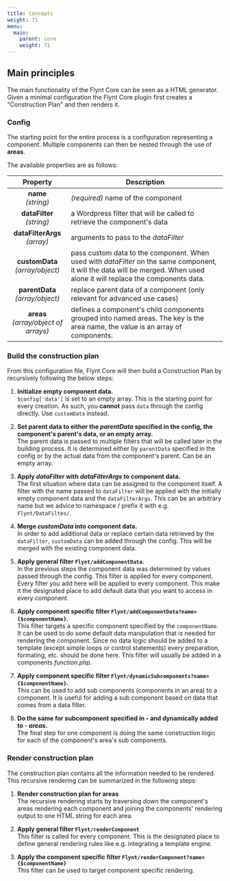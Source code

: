 ```yaml
---
title: Concepts
weight: 71
menu:
  main:
    parent: core
    weight: 71
---
```


## Main principles

The main functionality of the Flynt Core can be seen as a HTML generator. Given a minimal configuration the Flynt Core plugin first creates a "Construction Plan" and then renders it.

<!-- TODO: Should then either explain the construction plan or link to the section where its explained, or they could think 'what the heck is the construction plan'...?  -->

### Config

The starting point for the entire process is a configuration representing a component. Multiple components can then be nested through the use of **areas**.

The available properties are as follows:

| Property | Description |
| :------: | ----------- |
| **name**<br>*(string)* | *(required)* name of the component |
| **dataFilter**<br>*(string)* | a Wordpress filter that will be called to retrieve the component's data |
| **dataFilterArgs**<br>*(array)* | arguments to pass to the *dataFilter* |
| **customData**<br>*(array/object)* | pass custom data to the component. When used with *dataFilter* on the same component, it will the data will be merged. When used alone it will replace the components data. |
| **parentData**<br>*(array/object)* | replace parent data of a component (only relevant for advanced use cases) |
| **areas**<br>*(array/object of arrays)* | defines a component's child components grouped into named areas. The key is the area name, the value is an array of components. |

### Build the construction plan

From this configuration file, Flynt Core will then build a Construction Plan by recursively following the below steps:

1. **Initialize empty component data.**  
   `$config['data']` is set to an empty array. This is the starting point for every creation. As such, you **cannot** pass `data` through the config directly. Use `customData` instead.

2. **Set parent data to either the *parentData* specified in the config, the component's parent's data, or an empty array.**  
   The parent data is passed to multiple filters that will be called later in the building process. It is determined either by `parentData` specified in the config or by the actual data from the component's parent. Can be an empty array.

3. **Apply *dataFilter* with *dataFilterArgs* to component data.**  
   The first situation where data can be assigned to the component itself. A filter with the name passed to `dataFilter` will be applied with the initially empty component data and the `dataFilterArgs`. This can be an arbitrary name but we advice to namespace / prefix it with e.g. `Flynt/DataFiltes/`.

4. **Merge *customData* into component data.**  
   In order to add additional data or replace certain data retrieved by the `dataFilter`, `customData` can be added through the config. This will be merged with the existing component data.

5. **Apply general filter `Flynt/addComponentData`.**  
   In the previous steps the component data was determined by values passed through the config. This filter is applied for every component. Every filter you add here will be applied to every component. This make it the designated place to add default data that you want to access in every component.

6. **Apply component specific filter `Flynt/addComponentData?name={$componentName}`.**  
   This filter targets a specific component specified by the `componentName`. It can be used to do some default data manipulation that is needed for rendering the component. Since no data logic should be added to a template (except simple loops or control statements) every preparation, formating, etc. should be done here. This filter will usually be added in a components *function.php*.

7. **Apply component specific filter `Flynt/dynamicSubcomponents?name={$componentName}`.**  
   This can be used to add sub components (components in an area) to a component. It is useful for adding a sub component based on data that comes from a data filter.

8. **Do the same for subcomponent specified in - and dynamically added to - *areas*.**  
   The final step for one component is doing the same construction logic for each of the component's area's sub components.

### Render construction plan

The construction plan contains all the information needed to be rendered. This recursive rendering can be summarized in the following steps:

1. **Render construction plan for areas**  
   The recursive rendering starts by traversing down the component's areas rendering each component and joining the components' rendering output to one HTML string for each area.

2. **Apply general filter `Flynt/renderComponent`**  
   This filter is called for every component. This is the designated place to define general rendering rules like e.g. integrating a template engine.

3. **Apply the component specific filter `Flynt/renderComponent?name={$componentName}`**  
   This filter can be used to target component specific rendering.
